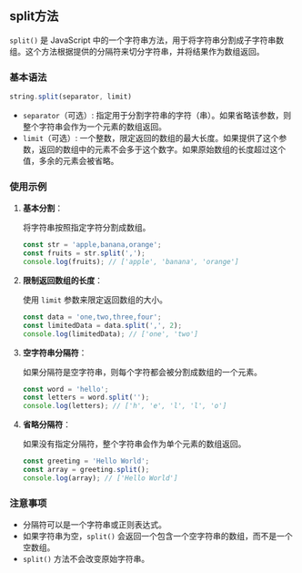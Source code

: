 ## split方法

`split()` 是 JavaScript 中的一个字符串方法，用于将字符串分割成子字符串数组。这个方法根据提供的分隔符来切分字符串，并将结果作为数组返回。

### 基本语法

```javascript
string.split(separator, limit)
```

- `separator`（可选）: 指定用于分割字符串的字符（串）。如果省略该参数，则整个字符串会作为一个元素的数组返回。
- `limit`（可选）: 一个整数，限定返回的数组的最大长度。如果提供了这个参数，返回的数组中的元素不会多于这个数字。如果原始数组的长度超过这个值，多余的元素会被省略。

### 使用示例

1. **基本分割**：

   将字符串按照指定字符分割成数组。

   ```javascript
   const str = 'apple,banana,orange';
   const fruits = str.split(',');
   console.log(fruits); // ['apple', 'banana', 'orange']
   ```

2. **限制返回数组的长度**：

   使用 `limit` 参数来限定返回数组的大小。

   ```javascript
   const data = 'one,two,three,four';
   const limitedData = data.split(',', 2);
   console.log(limitedData); // ['one', 'two']
   ```

3. **空字符串分隔符**：

   如果分隔符是空字符串，则每个字符都会被分割成数组的一个元素。

   ```javascript
   const word = 'hello';
   const letters = word.split('');
   console.log(letters); // ['h', 'e', 'l', 'l', 'o']
   ```

4. **省略分隔符**：

   如果没有指定分隔符，整个字符串会作为单个元素的数组返回。

   ```javascript
   const greeting = 'Hello World';
   const array = greeting.split();
   console.log(array); // ['Hello World']
   ```

### 注意事项

- 分隔符可以是一个字符串或正则表达式。
- 如果字符串为空，`split()` 会返回一个包含一个空字符串的数组，而不是一个空数组。
- `split()` 方法不会改变原始字符串。
